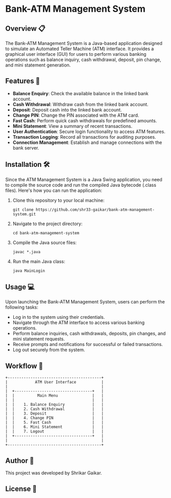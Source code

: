 # Bank-ATM Management System

## Overview 📋
The Bank-ATM Management System is a Java-based application designed to simulate an Automated Teller Machine (ATM) interface. It provides a graphical user interface (GUI) for users to perform various banking operations such as balance inquiry, cash withdrawal, deposit, pin change, and mini statement generation.

## Features 🚀
- **Balance Enquiry**: Check the available balance in the linked bank account.
- **Cash Withdrawal**: Withdraw cash from the linked bank account.
- **Deposit**: Deposit cash into the linked bank account.
- **Change PIN**: Change the PIN associated with the ATM card.
- **Fast Cash**: Perform quick cash withdrawals for predefined amounts.
- **Mini Statement**: View a summary of recent transactions.
- **User Authentication**: Secure login functionality to access ATM features.
- **Transaction Logging**: Record all transactions for auditing purposes.
- **Connection Management**: Establish and manage connections with the bank server.

## Installation 🛠️
Since the ATM Management System is a Java Swing application, you need to compile the source code and run the compiled Java bytecode (.class files). Here's how you can run the application:

1. Clone this repository to your local machine:
   ```
   git clone https://github.com/shr33-gaikar/bank-atm-management-system.git
   ```
2. Navigate to the project directory:
   ```
   cd bank-atm-management-system
   ```
3. Compile the Java source files:
   ```
   javac *.java
   ```
4. Run the main Java class:
   ```
   java MainLogin
   ```

## Usage 💻
Upon launching the Bank-ATM Management System, users can perform the following tasks:
- Log in to the system using their credentials.
- Navigate through the ATM interface to access various banking operations.
- Perform balance inquiries, cash withdrawals, deposits, pin changes, and mini statement requests.
- Receive prompts and notifications for successful or failed transactions.
- Log out securely from the system.

## Workflow 🧱
```
+-----------------------------------------+
|            ATM User Interface           |
|                                         |
|  +----------------------------------+   |
|  |          Main Menu               |   |
|  |                                  |   |
|  |    1. Balance Enquiry            |   |
|  |    2. Cash Withdrawal            |   |
|  |    3. Deposit                    |   |
|  |    4. Change PIN                 |   |
|  |    5. Fast Cash                  |   |
|  |    6. Mini Statement             |   |
|  |    7. Logout                     |   |
|  +----------------------------------+   |
|                                         |
+-----------------------------------------+
```

## Author 👤
This project was developed by Shrikar Gaikar.

## License 📄

